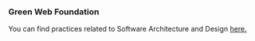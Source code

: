 ### Green Web Foundation

You can find practices related to Software Architecture and Design [here.](https://www.zotero.org/groups/4399301/green-web-syllabus/library)
